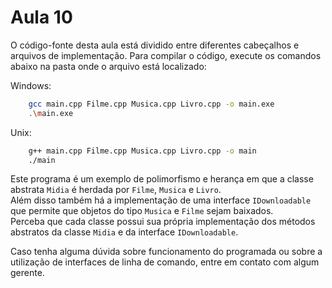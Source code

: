 # Aula 10

O código-fonte desta aula está dividido entre diferentes cabeçalhos e arquivos de implementação. Para compilar o código, execute os comandos abaixo na pasta onde o arquivo está localizado:

Windows:

```bash
    gcc main.cpp Filme.cpp Musica.cpp Livro.cpp -o main.exe
    .\main.exe
```

Unix:

```bash
    g++ main.cpp Filme.cpp Musica.cpp Livro.cpp -o main
    ./main
```

Este programa é um exemplo de polimorfismo e herança em que a classe abstrata `Midia` é herdada por `Filme`, `Musica` e `Livro`.  
Além disso também há a implementação de uma interface `IDownloadable` que permite que objetos do tipo `Musica` e `Filme` sejam baixados.  
Perceba que cada classe possui sua própria implementação dos métodos abstratos da classe `Midia` e da interface `IDownloadable`.  

Caso tenha alguma dúvida sobre funcionamento do programada ou sobre a utilização de interfaces de linha de comando, entre em contato com algum gerente.
